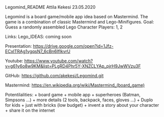 Legomind_README
Attila Kekesi
23.05.2020

Legomind is a board game/mobile app idea based on Mastermind.
The game is a combination of classic Mastermind and Lego-Minifigures.
Goal: Guess a randomly assembled Lego Character
Players: 1, 2

Links:
Lego_IDEAS:
coming soon

Presentation:
https://drive.google.com/open?id=1Jfz-ECxITRAg1vgqsN7_6cBn6IfIkvrU

Youtube:
https://www.youtube.com/watch?v=g61y6o8w9KM&list=PLgRD4Phr5Y-XNZCLYAp_pjrH9JwWVzu3F

GitHub:
https://github.com/akekesi/Legomind.git

Mastermind:
https://en.wikipedia.org/wiki/Mastermind_(board_game)


Potentilalities:
	+ board game
	+ mobile app 
	+ superheroes (Batman, Simpsons …)
	+ more details (2 tools, backpack, faces, gloves …)
	+ Duplo for kids
	+ just with bricks (low budget)
	+ invent a story about your character
	+ share it on the internet

